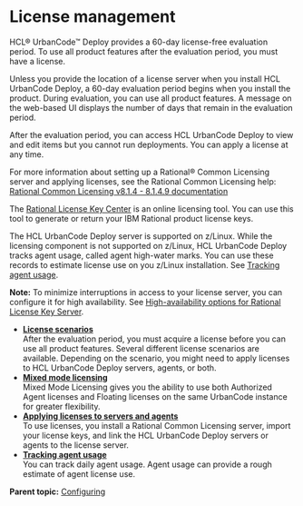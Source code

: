 # License management

HCL® UrbanCode™ Deploy provides a 60-day license-free evaluation period. To use all product features after the evaluation period, you must have a license.

Unless you provide the location of a license server when you install HCL UrbanCode Deploy, a 60-day evaluation period begins when you install the product. During evaluation, you can use all product features. A message on the web-based UI displays the number of days that remain in the evaluation period.

After the evaluation period, you can access HCL UrbanCode Deploy to view and edit items but you cannot run deployments. You can apply a license at any time.

For more information about setting up a Rational® Common Licensing server and applying licenses, see the Rational Common Licensing help: [Rational Common Licensing v8.1.4 - 8.1.4.9 documentation](http://www-01.ibm.com/support/knowledgecenter/SSSTWP_8.1.4/com.ibm.rational.license.doc/helpindex_RCL.html)

The [Rational License Key Center](https://licensing.subscribenet.com/control/ibmr/login) is an online licensing tool. You can use this tool to generate or return your IBM Rational product license keys.

The HCL UrbanCode Deploy server is supported on z/Linux. While the licensing component is not supported on z/Linux, HCL UrbanCode Deploy tracks agent usage, called agent high-water marks. You can use these records to estimate license use on you z/Linux installation. See [Tracking agent usage](license_agentTracking.md).

**Note:** To minimize interruptions in access to your license server, you can configure it for high availability. See [High-availability options for Rational License Key Server](http://www-01.ibm.com/support/docview.wss?uid=swg27036356).

-   **[License scenarios](../../com.ibm.udeploy.install.doc/topics/license_scenarios.md)**  
After the evaluation period, you must acquire a license before you can use all product features. Several different license scenarios are available. Depending on the scenario, you might need to apply licenses to HCL UrbanCode Deploy servers, agents, or both.
-   **[Mixed mode licensing](../topics/mixed_mode_licensing.md)**  
Mixed Mode Licensing gives you the ability to use both Authorized Agent licenses and Floating licenses on the same UrbanCode instance for greater flexibility.
-   **[Applying licenses to servers and agents](../../com.ibm.udeploy.install.doc/topics/license_apply.md)**  
To use licenses, you install a Rational Common Licensing server, import your license keys, and link the HCL UrbanCode Deploy servers or agents to the license server.
-   **[Tracking agent usage](../topics/license_agentTracking.md)**  
You can track daily agent usage. Agent usage can provide a rough estimate of agent license use.

**Parent topic:** [Configuring](../topics/c_node_configuring.md)


